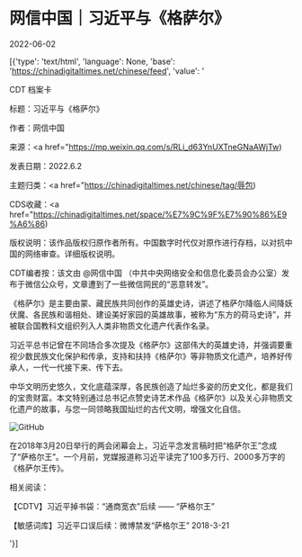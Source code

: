 # 网信中国｜习近平与《格萨尔》

2022-06-02

[{'type': 'text/html', 'language': None, 'base': 'https://chinadigitaltimes.net/chinese/feed', 'value': '

CDT 档案卡

标题：习近平与《格萨尔》

作者：网信中国

来源：<a href="https://mp.weixin.qq.com/s/RLi_d63YnUXTneGNaAWjTw)

发表日期：2022.6.2

主题归类：<a href="https://chinadigitaltimes.net/chinese/tag/辱包)

CDS收藏：<a href="https://chinadigitaltimes.net/space/%E7%9C%9F%E7%90%86%E9%A6%86)

版权说明：该作品版权归原作者所有。中国数字时代仅对原作进行存档，以对抗中国的网络审查。详细版权说明。





CDT编者按：该文由 @网信中国 （中共中央网络安全和信息化委员会办公室）发布于微信公众号，文章遭到了一些微信网民的“恶意转发”。

《格萨尔》是主要由蒙、藏民族共同创作的英雄史诗，讲述了格萨尔降临人间降妖伏魔、各民族和谐相处、建设美好家园的英雄故事，被称为“东方的荷马史诗”，并被联合国教科文组织列入人类非物质文化遗产代表作名录。

习近平总书记曾在不同场合多次提及《格萨尔》这部伟大的英雄史诗，并强调要重视少数民族文化保护和传承，支持和扶持《格萨尔》等非物质文化遗产，培养好传承人，一代一代接下来、传下去。

中华文明历史悠久，文化底蕴深厚，各民族创造了灿烂多姿的历史文化，都是我们的宝贵财富。本文特别通过总书记点赞史诗艺术作品《格萨尔》以及关心非物质文化遗产的故事，与您一同领略我国灿烂的古代文明，增强文化自信。

![GitHub](https://chinadigitaltimes.net/chinese/files/2022/06/image-1654169244892.png)



在2018年3月20日举行的两会闭幕会上，习近平念发言稿时把“格萨尔王”念成了“萨格尔王”。一个月前，党媒报道称习近平读完了100多万行、2000多万字的《格萨尔王传》。



相关阅读：



【CDTV】习近平掉书袋：“通商宽衣”后续 —— “萨格尔王”

【敏感词库】习近平口误后续：微博禁发“萨格尔王” 2018-3-21

'}]